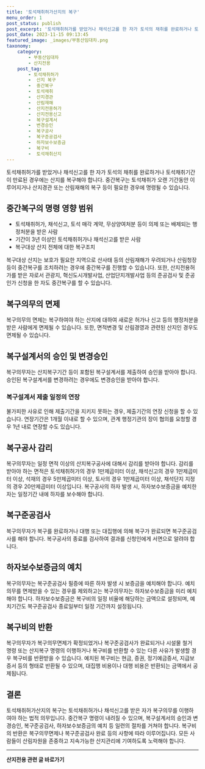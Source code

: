 ```yaml
---
title: '토석채취허가산지의 복구'
menu_order: 1
post_status: publish
post_excerpt: '토석채취허가를 받았거나 채석신고를 한 자가 토석의 채취를 완료하거나 토석채취기간이 만료된 경우에는 산지를 복구해야 합니다. 중간복구는 토석채취가 오랜 기간동안 이루어지거나 산지경관 또는 산림재해의 복구 등이 필요한 경우에 명령될 수 있습니다.'
post_date: 2023-11-15 09:13:45
featured_image: _images/부동산임대차.png
taxonomy:
    category:
        - 부동산임대차
        - 산지전용
    post_tag:
        - 토석채취허가
        -  산지 복구
        -  중간복구
        -  토석채취
        -  산지경관
        -  산림재해
        -  산지전용허가
        -  산지전용신고
        -  복구설계서
        -  변경승인
        -  복구공사
        -  복구준공검사
        -  하자보수보증금
        -  복구비
        -  토석채취산지
---
```



토석채취허가를 받았거나 채석신고를 한 자가 토석의 채취를 완료하거나 토석채취기간이 만료된 경우에는 산지를 복구해야 합니다. 중간복구는 토석채취가 오랜 기간동안 이루어지거나 산지경관 또는 산림재해의 복구 등이 필요한 경우에 명령될 수 있습니다.

## 중간복구의 명령 영향 범위

- 토석채취허가, 채석신고, 토석 매각 계약, 무상양여처분 등이 의제 또는 배제되는 행정처분을 받은 사람
- 기간이 3년 이상인 토석채취허가나 채석신고를 받은 사람
- 복구대상 산지 전체에 대한 복구조치

복구대상 산지는 보호가 필요한 지역으로 산사태 등의 산림재해가 우려되거나 산림청장 등이 중간복구를 조치하려는 경우에 중간복구를 진행할 수 있습니다. 또한, 산지전용허가를 받은 자로서 관광지, 혁신도시개발사업, 산업단지개발사업 등의 준공검사 및 준공인가 신청을 한 자도 중간복구를 할 수 있습니다.

## 복구의무의 면제

복구의무의 면제는 복구하여야 하는 산지에 대하여 새로운 허가나 신고 등의 행정처분을 받은 사람에게 면제될 수 있습니다. 또한, 면적변경 및 산림경영과 관련된 산지인 경우도 면제될 수 있습니다.

## 복구설계서의 승인 및 변경승인

복구의무자는 산지복구기간 등이 포함된 복구설계서를 제출하여 승인을 받아야 합니다. 승인된 복구설계서를 변경하려는 경우에도 변경승인을 받아야 합니다.

### 복구설계서 제출 일정의 연장

불가피한 사유로 인해 제출기간을 지키지 못하는 경우, 제출기간의 연장 신청을 할 수 있습니다. 연장기간은 1개월 이내로 할 수 있으며, 관계 행정기관의 장이 협의를 요청할 경우 1년 내로 연장할 수도 있습니다.

## 복구공사 감리

복구의무자는 일정 면적 이상의 산지복구공사에 대해서 감리를 받아야 합니다. 감리를 받아야 하는 면적은 토석채취허가의 경우 1만제곱미터 이상, 채석신고의 경우 1만제곱미터 이상, 석재의 경우 5만제곱미터 이상, 토사의 경우 1만제곱미터 이상, 채석단지 지정의 경우 20만제곱미터 이상입니다. 복구공사의 하자 발생 시, 하자보수보증금을 예치한 자는 일정기간 내에 하자를 보수해야 합니다.

## 복구준공검사

복구의무자가 복구를 완료하거나 대행 또는 대집행에 의해 복구가 완료되면 복구준공검사를 해야 합니다. 복구공사의 종료를 검사하여 결과를 신청인에게 서면으로 알려야 합니다.

## 하자보수보증금의 예치

복구의무자는 복구준공검사 필증에 따른 하자 발생 시 보증금을 예치해야 합니다. 예치 의무를 면제받을 수 있는 경우를 제외하고는 복구의무자는 하자보수보증금을 미리 예치해야 합니다. 하자보수보증금은 복구비의 일정 비율에 해당하는 금액으로 설정되며, 예치기간도 복구준공검사 종료일부터 일정 기간까지 설정됩니다.

## 복구비의 반환

복구의무자가 복구의무면제가 확정되었거나 복구준공검사가 완료되거나 시설물 철거 명령 또는 산지복구 명령의 이행하거나 복구비를 반환할 수 있는 다른 사유가 발생할 경우 복구비를 반환받을 수 있습니다. 예치된 복구비는 현금, 증권, 정기예금증서, 지급보증서 등의 형태로 반환될 수 있으며, 대집행 비용이나 대행 비용은 반환되는 금액에서 공제됩니다.

## 결론

토석채취허가산지의 복구는 토석채취허가나 채석신고를 받은 자가 복구의무를 이행하여야 하는 법적 의무입니다. 중간복구 명령이 내려질 수 있으며, 복구설계서의 승인과 변경승인, 복구준공검사, 하자보수보증금의 예치 등 일련의 절차를 거쳐야 합니다. 복구비의 반환은 복구의무면제나 복구준공검사 완료 등의 사항에 따라 이루어집니다. 모든 사람들이 산림자원을 존중하고 지속가능한 산지관리에 기여하도록 노력해야 합니다.
<!-- wp:separator -->
<hr class="wp-block-separator has-alpha-channel-opacity"/>
<!-- /wp:separator -->

<!-- wp:group {"backgroundColor":"base","layout":{"type":"constrained"}} -->
<div class="wp-block-group has-base-background-color has-background"><!-- wp:paragraph {"align":"center","fontSize":"medium"} -->
<p class="has-text-align-center has-large-font-size"><strong>산지전용 관련 글 바로가기</strong></p>
<!-- /wp:paragraph -->


<!-- wp:latest-posts
{"categories":[{"id":23287,"count":19,"description":"","link":"https://uknowlaw.com/category/%ec%82%b0%ec%a7%80%ec%a0%84%ec%9a%a9/","name":"산지전용","slug":"산지전용","taxonomy":"category","parent":0,"meta":[],"_links":{"self":[{"href":"https://uknowlaw.com/wp-json/wp/v2/categories/23287"}],"collection":[{"href":"https://uknowlaw.com/wp-json/wp/v2/categories"}],"about":[{"href":"https://uknowlaw.com/wp-json/wp/v2/taxonomies/category"}],"wp:post_type":[{"href":"https://uknowlaw.com/wp-json/wp/v2/posts?categories=23287"}],"curies":[{"name":"wp","href":"https://api.w.org/{rel}","templated":true}]}}],"postsToShow":100,"excerptLength":28,"postLayout":"grid","columns":2,"featuredImageAlign":"left","featuredImageSizeSlug":"large","fontSize":"small"} /--></div>
<!-- /wp:group -->
